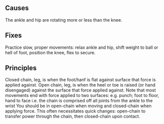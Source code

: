 ## Causes

The ankle and hip are rotating more or less than the knee.


## Fixes

Practice slow, proper movements: relax ankle and hip, shift weight to ball or hell of foot, position the knee, flex to secure.


## Principles

Closed chain, leg, is when the foot/hanf is flat against surface that force is applied against.
Open chain, leg, is when the heel or toe is raised (or hand disengaged) against the surface that force applied against.
Note that most movements end with force applied to two surfaces:
  e.g. punch; foot to floor, hand to face
  i.e. the chain is comprised off all joints from the ankle to the wrist
You should be in open-chain when moving and closed-chain when applying force.
This often necessitates quick changes: open-chain to transfer power through the chain, then closed-chain upon contact.

